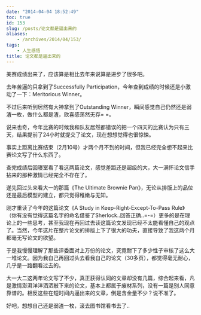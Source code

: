 ```yaml
---
date: "2014-04-04 18:52:49"
toc: true
id: 153
slug: /posts/论文都是逼出来的
aliases:
    - /archives/2014/04/153/
tags:
    - 人生感悟
title: 论文都是逼出来的
---
```


美赛成绩出来了，应该算是相比去年来说算是进步了很多吧。

去年苦逼的只拿到了Successfully Participation，今年查到成绩的时候还是小激动了一下：Meritorious Winner。

不过后来听到居然有大神拿到了Outstanding Winner，瞬间感觉自己仍然还是弱渣一枚，做什么都是渣，欣喜感荡然无存= =。

<!-- more -->

说来也奇，今年比赛的时候我和队友居然都错误的把一个四天的比赛认为只有三天，结果提前了24小时就提交了论文，现在想想觉得也很惊悚。

事实上距离比赛结束（2月10号）才两个月不到的时间，但我已经完全想不起来比赛论文写了什么东西了。

查完成绩后回寝室看了看这两篇论文，感觉差距还是超级的大，大一满怀论文信手拈来的那种激情已经完全不存在了。

遂先回过头来看大一的那篇《The Ultimate Brownie Pan》，无论从排版上的品位还是最后模型的建立，都只觉得稚嫩与无知。

刚才重读了今年的这篇论文《A Study in Keep-Right-Except-To-Pass Rule》（你有没有觉得这篇名字的命名借鉴了Sherlock..回答正确..=-=）更多的是在理论上的一些思考，甚至我现在再回过去读这篇论文发现已经不太能看懂自己的观点了。当然，今年这片在整片论文的排版上下了很大的功夫，直接导致了我这两个月都毫无写论文的欲望。

于是我慢慢理解了那些评委面对上万份的论文，究竟耐下了多少性子审核了这么大一堆论文。因为我自己再回过头去看我自己的论文（30多页），都觉得毫无耐心，几乎是一路翻看过去的。

大一大二这两年论文写了不少，真正获得认同的文章却没有几篇，综合起来看，凡是激情澎湃洋洋洒洒敲下来的论文，基本上都属于废材系列，没有一篇是别人同意靠谱的。相反这些在短时间内逼出来的文章，倒是含金量不少？说不准了。

好吧，想想自己还是弱渣一枚，滚去图书馆看书去了..